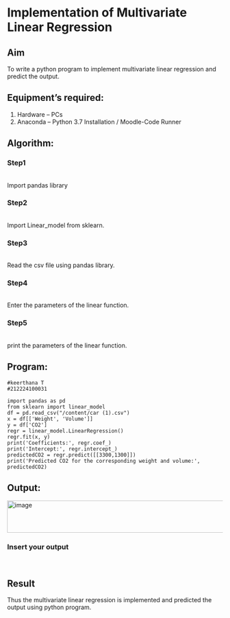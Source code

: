 # Implementation of Multivariate Linear Regression
## Aim
To write a python program to implement multivariate linear regression and predict the output.
## Equipment’s required:
1.	Hardware – PCs
2.	Anaconda – Python 3.7 Installation / Moodle-Code Runner

## Algorithm:
### Step1
<br>Import pandas library
### Step2
<br>Import Linear_model from sklearn.
### Step3
<br>Read the csv file using pandas library.
### Step4
<br>Enter the parameters of the linear function.
### Step5
<br>print the parameters of the linear function.


## Program:
```
#keerthana T
#212224100031

import pandas as pd
from sklearn import linear_model
df = pd.read_csv("/content/car (1).csv")
x = df[['Weight', 'Volume']]
y = df['CO2']
regr = linear_model.LinearRegression()
regr.fit(x, y)
print('Coefficients:', regr.coef_)
print('Intercept:', regr.intercept_)
predictedCO2 = regr.predict([[3300,1300]])
print('Predicted CO2 for the corresponding weight and volume:', predictedCO2)

```
## Output:


<img width="681" height="75" alt="image" src="https://github.com/user-attachments/assets/1cb893dc-8a01-4b8d-9517-ffeee8dc86cb" />


### Insert your output

<br>

## Result
Thus the multivariate linear regression is implemented and predicted the output using python program.

